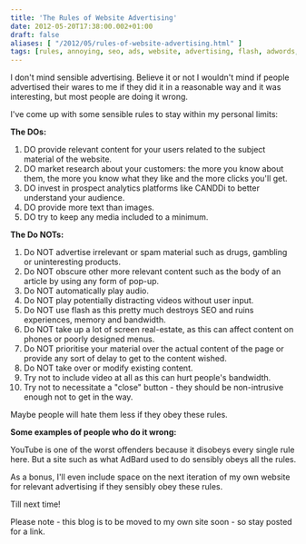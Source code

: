 ```yaml
---
title: 'The Rules of Website Advertising'
date: 2012-05-20T17:38:00.002+01:00
draft: false
aliases: [ "/2012/05/rules-of-website-advertising.html" ]
tags: [rules, annoying, seo, ads, website, advertising, flash, adwords, dfp, relevant, adsense, content]
---
```


I don't mind sensible advertising. Believe it or not I wouldn't mind if people advertised their wares to me if they did it in a reasonable way and it was interesting, but most people are doing it wrong.  
  
I've come up with some sensible rules to stay within my personal limits:  
  
**The DOs:**  

1.  DO provide relevant content for your users related to the subject material of the website.
2.  DO market research about your customers: the more you know about them, the more you know what they like and the more clicks you'll get.
3.  DO invest in prospect analytics platforms like CANDDi to better understand your audience.
4.  DO provide more text than images.
5.  DO try to keep any media included to a minimum.

**The Do NOTs:**  

1.  Do NOT advertise irrelevant or spam material such as drugs, gambling or uninteresting products.
2.  Do NOT obscure other more relevant content such as the body of an article by using any form of pop-up.
3.  Do NOT automatically play audio.
4.  Do NOT play potentially distracting videos without user input.
5.  Do NOT use flash as this pretty much destroys SEO and ruins experiences, memory and bandwidth.
6.  Do NOT take up a lot of screen real-estate, as this can affect content on phones or poorly designed menus.
7.  Do NOT prioritise your material over the actual content of the page or provide any sort of delay to get to the content wished.
8.  Do NOT take over or modify existing content.
9.  Try not to include video at all as this can hurt people's bandwidth.
10.  Try not to necessitate a "close" button - they should be non-intrusive enough not to get in the way.

Maybe people will hate them less if they obey these rules.  
  
**Some examples of people who do it wrong:**  
  
YouTube is one of the worst offenders because it disobeys every single rule here. But a site such as what AdBard used to do sensibly obeys all the rules.  
  
As a bonus, I'll even include space on the next iteration of my own website for relevant advertising if they sensibly obey these rules.  
  
Till next time!  
  
Please note - this blog is to be moved to my own site soon - so stay posted for a link.